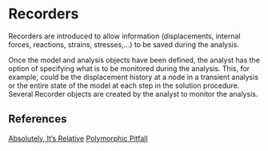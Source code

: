 # Recorders
Recorders are introduced to allow information (displacements, internal forces, reactions, strains, stresses,...) to be saved during the analysis.

Once the model and analysis objects have been defined, the analyst has the option of specifying what is to be monitored during the analysis. This, for example, could be the displacement history at a node in a transient analysis or the entire state of the model at each step in the solution procedure. Several Recorder objects are created by the analyst to monitor the analysis.


## References

[Absolutely, It’s Relative](https://portwooddigital.com/2021/07/05/absolutely-its-relative/)
[Polymorphic Pitfall](https://portwooddigital.com/2021/07/18/polymorphic-pitfall/)
